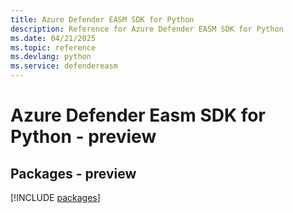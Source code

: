 ```yaml
---
title: Azure Defender EASM SDK for Python
description: Reference for Azure Defender EASM SDK for Python
ms.date: 04/21/2025
ms.topic: reference
ms.devlang: python
ms.service: defendereasm
---
```

# Azure Defender Easm SDK for Python - preview
## Packages - preview
[!INCLUDE [packages](defender-easm-index.md)]